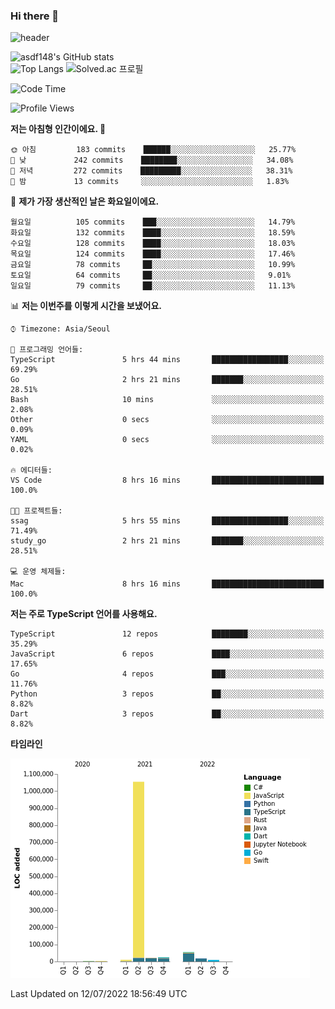 ### Hi there 👋

![header](https://capsule-render.vercel.app/api?type=shark&color=gradient&height=300&section=header&text=asdf148&fontSize=90)

![asdf148's GitHub stats](https://github-readme-stats.vercel.app/api?username=asdf148&show_icons=true&theme=midnight-purple)<br>
![Top Langs](https://github-readme-stats.vercel.app/api/top-langs/?username=asdf148&layout=compact&theme=midnight-purple&langs_count=10)
![Solved.ac 프로필](http://mazassumnida.wtf/api/v2/generate_badge?boj=eldldk)

<!--
**asdf148/asdf148** is a ✨ _special_ ✨ repository because its `README.md` (this file) appears on your GitHub profile.

Here are some ideas to get you started:

- 🔭 I’m currently working on ...
- 🌱 I’m currently learning ...
- 👯 I’m looking to collaborate on ...
- 🤔 I’m looking for help with ...
- 💬 Ask me about ...
- 📫 How to reach me: ...
- 😄 Pronouns: ...
- ⚡ Fun fact: ...
-->

<!--START_SECTION:waka-->
![Code Time](http://img.shields.io/badge/Code%20Time-69%20hrs%208%20mins-blue)

![Profile Views](http://img.shields.io/badge/Profile%20Views-3-blue)

**저는 아침형 인간이에요. 🐤** 

```text
🌞 아침         183 commits    ██████░░░░░░░░░░░░░░░░░░░   25.77% 
🌆 낮　         242 commits    ████████░░░░░░░░░░░░░░░░░   34.08% 
🌃 저녁         272 commits    █████████░░░░░░░░░░░░░░░░   38.31% 
🌙 밤　         13 commits     ░░░░░░░░░░░░░░░░░░░░░░░░░   1.83%

```
📅 **제가 가장 생산적인 날은 화요일이에요.** 

```text
월요일          105 commits    ███░░░░░░░░░░░░░░░░░░░░░░   14.79% 
화요일          132 commits    ████░░░░░░░░░░░░░░░░░░░░░   18.59% 
수요일          128 commits    ████░░░░░░░░░░░░░░░░░░░░░   18.03% 
목요일          124 commits    ████░░░░░░░░░░░░░░░░░░░░░   17.46% 
금요일          78 commits     ██░░░░░░░░░░░░░░░░░░░░░░░   10.99% 
토요일          64 commits     ██░░░░░░░░░░░░░░░░░░░░░░░   9.01% 
일요일          79 commits     ██░░░░░░░░░░░░░░░░░░░░░░░   11.13%

```


📊 **저는 이번주를 이렇게 시간을 보냈어요.** 

```text
⌚︎ Timezone: Asia/Seoul

💬 프로그래밍 언어들: 
TypeScript               5 hrs 44 mins       █████████████████░░░░░░░░   69.29% 
Go                       2 hrs 21 mins       ███████░░░░░░░░░░░░░░░░░░   28.51% 
Bash                     10 mins             ░░░░░░░░░░░░░░░░░░░░░░░░░   2.08% 
Other                    0 secs              ░░░░░░░░░░░░░░░░░░░░░░░░░   0.09% 
YAML                     0 secs              ░░░░░░░░░░░░░░░░░░░░░░░░░   0.02%

🔥 에디터들: 
VS Code                  8 hrs 16 mins       █████████████████████████   100.0%

🐱‍💻 프로젝트들: 
ssag                     5 hrs 55 mins       █████████████████░░░░░░░░   71.49% 
study_go                 2 hrs 21 mins       ███████░░░░░░░░░░░░░░░░░░   28.51%

💻 운영 체제들: 
Mac                      8 hrs 16 mins       █████████████████████████   100.0%

```

**저는 주로 TypeScript 언어를 사용해요.** 

```text
TypeScript               12 repos            ████████░░░░░░░░░░░░░░░░░   35.29% 
JavaScript               6 repos             ████░░░░░░░░░░░░░░░░░░░░░   17.65% 
Go                       4 repos             ███░░░░░░░░░░░░░░░░░░░░░░   11.76% 
Python                   3 repos             ██░░░░░░░░░░░░░░░░░░░░░░░   8.82% 
Dart                     3 repos             ██░░░░░░░░░░░░░░░░░░░░░░░   8.82%

```


**타임라인**

![Chart not found](https://raw.githubusercontent.com/asdf148/asdf148/main/charts/bar_graph.png) 


 Last Updated on 12/07/2022 18:56:49 UTC
<!--END_SECTION:waka-->
